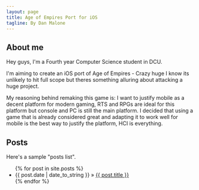```yaml
---
layout: page
title: Age of Empires Port for iOS
tagline: By Dan Malone
---
```


## About me

Hey guys, I'm a Fourth year Computer Science student in DCU.

I'm aiming to create an iOS port of Age of Empires - Crazy huge I know its unlikely to hit full scope but theres something alluring about attacking a huge project.

My reasoning behind remaking this game is: I want to justify mobile as a decent platform for modern gaming, RTS and RPGs are ideal for this platform but console and PC is still the main platform. I decided that using a game that is already considered great and adapting it to work well for mobile is the best way to justify the platform, HCI is everything.

## Posts

Here's a sample "posts list".

<ul class="posts">
  {% for post in site.posts %}
    <li><span>{{ post.date | date_to_string }}</span> &raquo; <a href="{{ BASE_PATH }}{{ post.url }}">{{ post.title }}</a></li>
  {% endfor %}
</ul>
